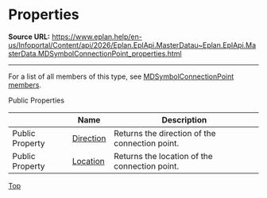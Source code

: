 # Properties

**Source URL:** https://www.eplan.help/en-us/Infoportal/Content/api/2026/Eplan.EplApi.MasterDatau~Eplan.EplApi.MasterData.MDSymbolConnectionPoint_properties.html

---

For a list of all members of this type, see [MDSymbolConnectionPoint members](Eplan.EplApi.MasterDatau~Eplan.EplApi.MasterData.MDSymbolConnectionPoint_members.html).

Public Properties

|  | Name | Description |
| --- | --- | --- |
| Public Property | [Direction](Eplan.EplApi.MasterDatau~Eplan.EplApi.MasterData.MDSymbolConnectionPoint~Direction.html) | Returns the direction of the connection point. |
| Public Property | [Location](Eplan.EplApi.MasterDatau~Eplan.EplApi.MasterData.MDSymbolConnectionPoint~Location.html) | Returns the location of the connection point. |

[Top](#top)
